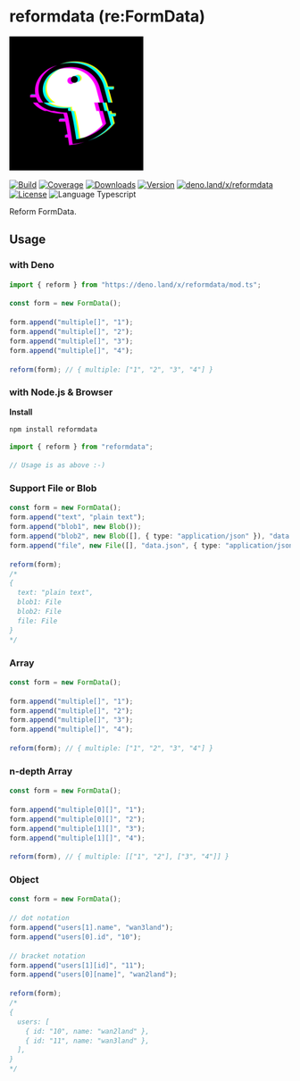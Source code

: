 # reformdata (re:FormData)

<a href="https://github.com/denostack"><img src="https://raw.githubusercontent.com/denostack/images/main/logo.svg" width="240" /></a>

<p>
  <a href="https://github.com/denostack/reformdata/actions"><img alt="Build" src="https://img.shields.io/github/workflow/status/denostack/reformdata/CI?logo=github&style=flat-square" /></a>
  <a href="https://codecov.io/gh/denostack/reformdata"><img alt="Coverage" src="https://img.shields.io/codecov/c/gh/denostack/reformdata?style=flat-square" /></a>
  <a href="https://npmcharts.com/compare/reformdata?minimal=true"><img alt="Downloads" src="https://img.shields.io/npm/dt/reformdata.svg?style=flat-square" /></a>
  <a href="https://www.npmjs.com/package/reformdata"><img alt="Version" src="https://img.shields.io/npm/v/reformdata.svg?style=flat-square" /></a>
  <a href="https://deno.land/x/reformdata"><img alt="deno.land/x/reformdata" src="https://img.shields.io/github/v/release/denostack/reformdata?display_name=tag&label=deno.land/x/reformdata@&style=flat-square&logo=deno&labelColor=000&color=777" /></a>
  <a href="https://www.npmjs.com/package/reformdata"><img alt="License" src="https://img.shields.io/npm/l/reformdata.svg?style=flat-square" /></a>
  <img alt="Language Typescript" src="https://img.shields.io/badge/language-Typescript-007acc.svg?style=flat-square" />
</p>

Reform FormData.

## Usage

### with Deno

```ts
import { reform } from "https://deno.land/x/reformdata/mod.ts";

const form = new FormData();

form.append("multiple[]", "1");
form.append("multiple[]", "2");
form.append("multiple[]", "3");
form.append("multiple[]", "4");

reform(form); // { multiple: ["1", "2", "3", "4"] }
```

### with Node.js & Browser

**Install**

```bash
npm install reformdata
```

```ts
import { reform } from "reformdata";

// Usage is as above :-)
```

### Support File or Blob

```ts
const form = new FormData();
form.append("text", "plain text");
form.append("blob1", new Blob());
form.append("blob2", new Blob([], { type: "application/json" }), "data.json");
form.append("file", new File([], "data.json", { type: "application/json" }));

reform(form);
/*
{
  text: "plain text",
  blob1: File
  blob2: File
  file: File
}
*/
```

### Array

```ts
const form = new FormData();

form.append("multiple[]", "1");
form.append("multiple[]", "2");
form.append("multiple[]", "3");
form.append("multiple[]", "4");

reform(form); // { multiple: ["1", "2", "3", "4"] }
```

### n-depth Array

```ts
const form = new FormData();

form.append("multiple[0][]", "1");
form.append("multiple[0][]", "2");
form.append("multiple[1][]", "3");
form.append("multiple[1][]", "4");

reform(form), // { multiple: [["1", "2"], ["3", "4"]] }
```

### Object

```ts
const form = new FormData();

// dot notation
form.append("users[1].name", "wan3land");
form.append("users[0].id", "10");

// bracket notation
form.append("users[1][id]", "11");
form.append("users[0][name]", "wan2land");

reform(form);
/*
{
  users: [
    { id: "10", name: "wan2land" },
    { id: "11", name: "wan3land" },
  ],
}
*/
```
